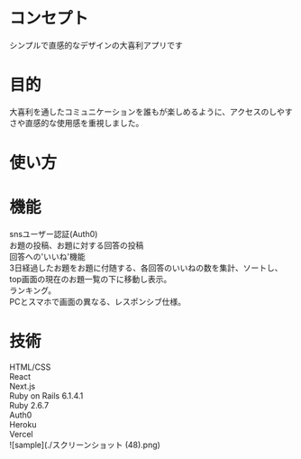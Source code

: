 # コンセプト
シンプルで直感的なデザインの大喜利アプリです
# 目的
大喜利を通したコミュニケーションを誰もが楽しめるように、アクセスのしやすさや直感的な使用感を重視しました。
# 使い方

# 機能
snsユーザー認証(Auth0)  
お題の投稿、お題に対する回答の投稿  
回答への'いいね'機能  
3日経過したお題をお題に付随する、各回答のいいねの数を集計、ソートし、top画面の現在のお題一覧の下に移動し表示。  
ランキング。  
PCとスマホで画面の異なる、レスポンシブ仕様。  
# 技術
HTML/CSS  
React  
Next.js  
Ruby on Rails 6.1.4.1  
Ruby 2.6.7  
Auth0  
Heroku  
Vercel  
![sample](./スクリーンショット (48).png)
